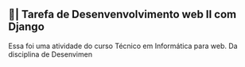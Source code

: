 ## 📑| Tarefa de Desenvenvolvimento web II com Django

  Essa foi uma atividade do curso Técnico em Informática para web. Da disciplina de Desenvimen
 
